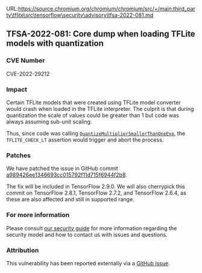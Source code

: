 URL:https://source.chromium.org/chromium/chromium/src/+/main:third_party\tflite\src\tensorflow\security\advisory\tfsa-2022-081.md
## TFSA-2022-081: Core dump when loading TFLite models with quantization

### CVE Number
CVE-2022-29212

### Impact
Certain TFLite models that were created using TFLite model converter would crash when loaded in the TFLite interpreter. The culprit is that during quantization the scale of values could be greater than 1 but code was always assuming sub-unit scaling.

Thus, since code was calling [`QuantizeMultiplierSmallerThanOneExp`](https://github.com/tensorflow/tensorflow/blob/f3b9bf4c3c0597563b289c0512e98d4ce81f886e/tensorflow/lite/kernels/internal/quantization_util.cc#L114-L123), the `TFLITE_CHECK_LT` assertion would trigger and abort the process.

### Patches
We have patched the issue in GitHub commit [a989426ee1346693cc015792f11d715f6944f2b8](https://github.com/tensorflow/tensorflow/commit/a989426ee1346693cc015792f11d715f6944f2b8).

The fix will be included in TensorFlow 2.9.0. We will also cherrypick this commit on TensorFlow 2.8.1, TensorFlow 2.7.2, and TensorFlow 2.6.4, as these are also affected and still in supported range.

### For more information
Please consult [our security guide](https://github.com/tensorflow/tensorflow/blob/master/SECURITY.md) for more information regarding the security model and how to contact us with issues and questions.

### Attribution
This vulnerability has been reported externally via a [GitHub issue](https://github.com/tensorflow/tensorflow/issues/43661).
